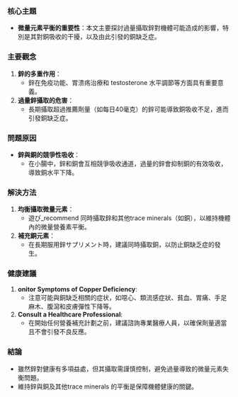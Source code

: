 ### 核心主題  
- **微量元素平衡的重要性**：本文主要探討過量攝取鋅對機體可能造成的影響，特別是其對銅吸收的干擾，以及由此引發的銅缺乏症。  

### 主要觀念  
1. **鋅的多重作用**：  
   - 鋅在免疫功能、胃溃疡治療和 testosterone 水平調節等方面具有重要意義。  
2. **過量鋅攝取的危害**：  
   - 長期攝取超過推薦劑量（如每日40毫克）的鋅可能導致銅吸收不足，進而引發銅缺乏症。  

### 問題原因  
- **鋅與銅的競爭性吸收**：  
  - 在小腸中，鋅和銅會互相競爭吸收通道，過量的鋅會抑制銅的有效吸收，導致銅水平下降。  

### 解決方法  
1. **均衡攝取微量元素**：  
   - 遊び_recommend 同時攝取鋅和其他trace minerals（如銅），以維持機體內的微量營養素平衡。  
2. **補充銅元素**：  
   - 在長期服用鋅サプリメント時，建議同時攝取銅，以防止銅缺乏症的發生。  

### 健康建議  
1. **onitor Symptoms of Copper Deficiency**:  
   - 注意可能與銅缺乏相關的症状，如噁心、類流感症狀、貧血、胃痛、手足麻木、腹瀉和皮膚彈性下降等。  
2. **Consult a Healthcare Professional**:  
   - 在開始任何營養補充計劃之前，建議諮詢專業醫療人員，以確保劑量適當且不會引發不良反應。  

### 結論  
- 雖然鋅對健康有多項益處，但其攝取需謹慎控制，避免過量導致的微量元素失衡問題。  
- 維持鋅與銅及其他trace minerals 的平衡是保障機體健康的關鍵。